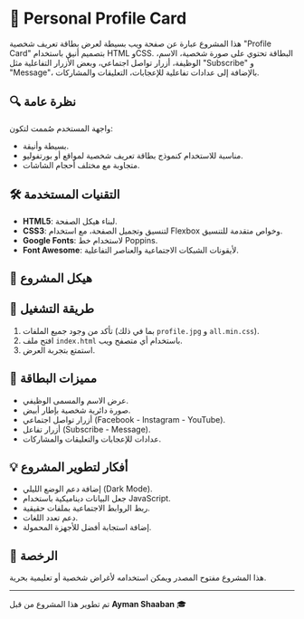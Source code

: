 # 👤 Personal Profile Card

هذا المشروع عبارة عن صفحة ويب بسيطة لعرض بطاقة تعريف شخصية "Profile Card" بتصميم أنيق باستخدام HTML وCSS. البطاقة تحتوي على صورة شخصية، الاسم، الوظيفة، أزرار تواصل اجتماعي، وبعض الأزرار التفاعلية مثل "Subscribe" و "Message"، بالإضافة إلى عدادات تفاعلية للإعجابات، التعليقات والمشاركات.

## 🔍 نظرة عامة

واجهة المستخدم صُممت لتكون:
- بسيطة وأنيقة.
- مناسبة للاستخدام كنموذج بطاقة تعريف شخصية لمواقع أو بورتفوليو.
- متجاوبة مع مختلف أحجام الشاشات.

## 🛠️ التقنيات المستخدمة

- **HTML5**: لبناء هيكل الصفحة.
- **CSS3**: لتنسيق وتجميل الصفحة، مع استخدام Flexbox وخواص متقدمة للتنسيق.
- **Google Fonts**: لاستخدام خط Poppins.
- **Font Awesome**: لأيقونات الشبكات الاجتماعية والعناصر التفاعلية.

## 📂 هيكل المشروع



## 🚀 طريقة التشغيل

1. تأكد من وجود جميع الملفات (بما في ذلك `profile.jpg` و `all.min.css`).
2. افتح ملف `index.html` باستخدام أي متصفح ويب.
3. استمتع بتجربة العرض.

## 📸 مميزات البطاقة

- عرض الاسم والمسمى الوظيفي.
- صورة دائرية شخصية بإطار أبيض.
- أزرار تواصل اجتماعي (Facebook - Instagram - YouTube).
- أزرار تفاعل (Subscribe - Message).
- عدادات للإعجابات والتعليقات والمشاركات.

## 💡 أفكار لتطوير المشروع

- إضافة دعم الوضع الليلي (Dark Mode).
- جعل البيانات ديناميكية باستخدام JavaScript.
- ربط الروابط الاجتماعية بملفات حقيقية.
- دعم تعدد اللغات.
- إضافة استجابة أفضل للأجهزة المحمولة.

## 📃 الرخصة

هذا المشروع مفتوح المصدر ويمكن استخدامه لأغراض شخصية أو تعليمية بحرية.

---

تم تطوير هذا المشروع من قبل **Ayman Shaaban** 🎓
